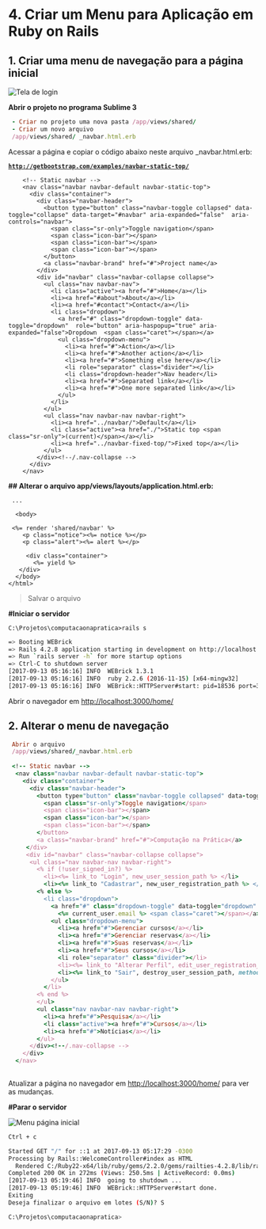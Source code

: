 # 4. Criar um Menu para Aplicação em Ruby on Rails

## 1. **Criar uma menu de navegação para a página inicial** 

![Tela de login](https://2.bp.blogspot.com/-1Y2KGM7EWDI/WxgyiJH8YoI/AAAAAAAABnk/bFUWSjOfwMcRPlSGD5is5cAlvr5jHOb7wCLcBGAs/s640/Menu01.png)

**Abrir o projeto no programa Sublime 3**

```ruby
 - Criar no projeto uma nova pasta /app/views/shared/ 
 - Criar um novo arquivo 
 /app/views/shared/ _navbar.html.erb 
```

Acessar a página e copiar o código abaixo neste arquivo \_navbar.html.erb:

[**`http://getbootstrap.com/examples/navbar-static-top/`**](http://getbootstrap.com/examples/navbar-static-top/)

```markup
    <!-- Static navbar -->
    <nav class="navbar navbar-default navbar-static-top">
      <div class="container">
        <div class="navbar-header">
          <button type="button" class="navbar-toggle collapsed" data-toggle="collapse" data-target="#navbar" aria-expanded="false"  aria-controls="navbar">
            <span class="sr-only">Toggle navigation</span>
            <span class="icon-bar"></span>
            <span class="icon-bar"></span>
            <span class="icon-bar"></span>
          </button>
          <a class="navbar-brand" href="#">Project name</a>
        </div>
        <div id="navbar" class="navbar-collapse collapse">
          <ul class="nav navbar-nav">
            <li class="active"><a href="#">Home</a></li>
            <li><a href="#about">About</a></li>
            <li><a href="#contact">Contact</a></li>
            <li class="dropdown">
              <a href="#" class="dropdown-toggle" data-toggle="dropdown"  role="button" aria-haspopup="true" aria-expanded="false">Dropdown  <span class="caret"></span></a>
              <ul class="dropdown-menu">
                <li><a href="#">Action</a></li>
                <li><a href="#">Another action</a></li>
                <li><a href="#">Something else here</a></li>
                <li role="separator" class="divider"></li>
                <li class="dropdown-header">Nav header</li>
                <li><a href="#">Separated link</a></li>
                <li><a href="#">One more separated link</a></li>
              </ul>
            </li>
          </ul>
          <ul class="nav navbar-nav navbar-right">
            <li><a href="../navbar/">Default</a></li>
            <li class="active"><a href="./">Static top <span class="sr-only">(current)</span></a></li>
            <li><a href="../navbar-fixed-top/">Fixed top</a></li>
          </ul>
        </div><!--/.nav-collapse -->
      </div>
    </nav>
```

**\#\# Alterar o arquivo app/views/layouts/application.html.erb:**

```markup
 ... 
 
  <body> 
 
 <%= render 'shared/navbar' %>   
    <p class="notice"><%= notice %></p>  
    <p class="alert"><%= alert %></p>        

     <div class="container">
       <%= yield %> 
   </div> 
  </body>
</html>
```

> Salvar o arquivo

**\#Iniciar o servidor**

`C:\Projetos\computacaonapratica>rails s`  


```bash
=> Booting WEBrick
=> Rails 4.2.8 application starting in development on http://localhost:3000
=> Run `rails server -h` for more startup options
=> Ctrl-C to shutdown server
[2017-09-13 05:16:16] INFO  WEBrick 1.3.1
[2017-09-13 05:16:16] INFO  ruby 2.2.6 (2016-11-15) [x64-mingw32]
[2017-09-13 05:16:16] INFO  WEBrick::HTTPServer#start: pid=18536 port=3000

```

Abrir o navegador em [http://localhost:3000/home/](http://localhost:3000/home/)

## **2. Alterar o menu de navegação**

```ruby
 Abrir o arquivo 
 /app/views/shared/_navbar.html.erb 
 
 <!-- Static navbar -->
  <nav class="navbar navbar-default navbar-static-top">
    <div class="container">
      <div class="navbar-header">
        <button type="button" class="navbar-toggle collapsed" data-toggle="collapse" data-target="#navbar" aria-expanded="false" aria-controls="navbar">
          <span class="sr-only">Toggle navigation</span>
          <span class="icon-bar"></span>
          <span class="icon-bar"></span>
          <span class="icon-bar"></span>
        </button>
        <a class="navbar-brand" href="#">Computação na Prática</a>
     </div>
     <div id="navbar" class="navbar-collapse collapse">
      <ul class="nav navbar-nav navbar-right">
        <% if (!user_signed_in?) %>
          <li><%= link_to "Login", new_user_session_path %> </li>
          <li><%= link_to "Cadastrar", new_user_registration_path %> </li>
        <% else %>
          <li class="dropdown">
            <a href="#" class="dropdown-toggle" data-toggle="dropdown" role="button" aria-haspopup="true" aria-expanded="false">
              <%= current_user.email %> <span class="caret"></span></a>
            <ul class="dropdown-menu">
              <li><a href="#">Gerenciar cursos</a></li>
              <li><a href="#">Gerenciar reservas</a></li>
              <li><a href="#">Suas reservas</a></li>
              <li><a href="#">Seus cursos</a></li>
              <li role="separator" class="divider"></li>
              <li><%= link_to "Alterar Perfil", edit_user_registration_path %></li>
              <li><%= link_to "Sair", destroy_user_session_path, method: :delete %></li>
            </ul>
          </li>
        <% end %>
        </ul>
        <ul class="nav navbar-nav navbar-right">
          <li><a href="#">Pesquisa</a></li>
          <li class="active"><a href="#">Cursos</a></li>
          <li><a href="#">Notícias</a></li>
        </ul>
      </div><!--/.nav-collapse -->
    </div>
  </nav>  
 

```

Atualizar a página no navegador em [http://localhost:3000/home/](http://localhost:3000/home/) para ver as mudanças.

   
**\#Parar o servidor**

![Menu p&#xE1;gina inicial](https://4.bp.blogspot.com/-lLtSZlhMTis/WxgyiISdriI/AAAAAAAABno/4EpXF5UM6EEHimt98i12etndQj-xqSQPQCLcBGAs/s640/Menu02.png)

```bash
Ctrl + c 

Started GET "/" for ::1 at 2017-09-13 05:17:29 -0300
Processing by Rails::WelcomeController#index as HTML
  Rendered C:/Ruby22-x64/lib/ruby/gems/2.2.0/gems/railties-4.2.8/lib/rails/templates/rails/welcome/index.html.erb (25.7ms)
Completed 200 OK in 272ms (Views: 250.5ms | ActiveRecord: 0.0ms)
[2017-09-13 05:19:46] INFO  going to shutdown ...
[2017-09-13 05:19:46] INFO  WEBrick::HTTPServer#start done.
Exiting
Deseja finalizar o arquivo em lotes (S/N)? S

C:\Projetos\computacaonapratica>
```

